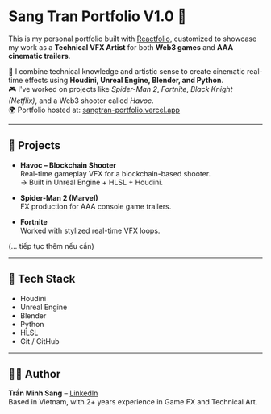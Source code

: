 # Sang Tran Portfolio V1.0 🚀

This is my personal portfolio built with [Reactfolio](https://github.com/harindulakmal/reactfolio), customized to showcase my work as a **Technical VFX Artist** for both **Web3 games** and **AAA cinematic trailers**.

🧠 I combine technical knowledge and artistic sense to create cinematic real-time effects using **Houdini, Unreal Engine, Blender, and Python**.  
🎮 I've worked on projects like *Spider-Man 2*, *Fortnite*, *Black Knight (Netflix)*, and a Web3 shooter called *Havoc*.  
🌍 Portfolio hosted at: [sangtran-portfolio.vercel.app](https://sangtran-portfolio.vercel.app)

---

## 📂 Projects

- **Havoc – Blockchain Shooter**  
  Real-time gameplay VFX for a blockchain-based shooter.  
  → Built in Unreal Engine + HLSL + Houdini.

- **Spider-Man 2 (Marvel)**  
  FX production for AAA console game trailers.

- **Fortnite**  
  Worked with stylized real-time VFX loops.

(… tiếp tục thêm nếu cần)

---

## 🧰 Tech Stack

- Houdini
- Unreal Engine
- Blender
- Python
- HLSL
- Git / GitHub

---

## 🧑‍💻 Author

**Trần Minh Sang** – [LinkedIn](https://linkedin.com/in/...)  
Based in Vietnam, with 2+ years experience in Game FX and Technical Art.
